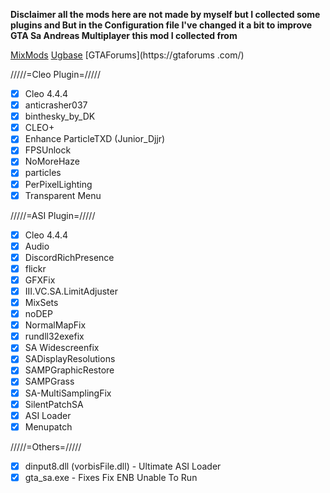 **Disclaimer all the mods here are not made by myself but I collected some plugins and But in the
Configuration file I've changed it a bit to improve GTA Sa Andreas Multiplayer this mod I collected from**

[MixMods](https://mixmods.br/)
[Ugbase](https://ugbase.eu/)
[GTAForums](https://gtaforums .com/)


/////=Cleo Plugin=/////
- [x] Cleo 4.4.4
- [x] anticrasher037
- [x] binthesky_by_DK
- [x] CLEO+
- [x] Enhance ParticleTXD (Junior_Djjr)
- [x] FPSUnlock
- [x] NoMoreHaze
- [x] particles
- [x] PerPixelLighting
- [x] Transparent Menu

/////=ASI Plugin=/////
- [x] Cleo 4.4.4
- [x] Audio
- [x] DiscordRichPresence
- [x] flickr
- [x] GFXFix
- [x] III.VC.SA.LimitAdjuster
- [x] MixSets
- [x] noDEP
- [x] NormalMapFix
- [x] rundll32exefix
- [x] SA Widescreenfix
- [x] SADisplayResolutions
- [x] SAMPGraphicRestore
- [x] SAMPGrass
- [x] SA-MultiSamplingFix
- [x] SilentPatchSA
- [x] ASI Loader
- [x] Menupatch
	
/////=Others=/////
- [x] dinput8.dll (vorbisFile.dll)    - Ultimate ASI Loader
- [x] gta_sa.exe                      - Fixes Fix ENB Unable To Run
